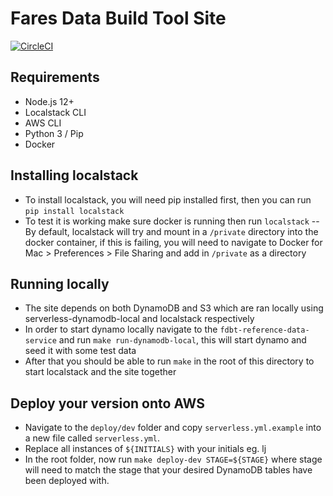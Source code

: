 # Fares Data Build Tool Site

[![CircleCI](https://circleci.com/bb/infinityworksconsulting/fdbt-site.svg?style=svg)](https://circleci.com/bb/infinityworksconsulting/fdbt-site)

## Requirements

-   Node.js 12+
-   Localstack CLI
-   AWS CLI
-   Python 3 / Pip
-   Docker

## Installing localstack

-   To install localstack, you will need pip installed first, then you can run `pip install localstack`
-   To test it is working make sure docker is running then run `localstack`
    -- By default, localstack will try and mount in a `/private` directory into the docker container, if this is failing, you will need to navigate to Docker for Mac > Preferences > File Sharing and add in `/private` as a directory

## Running locally

-   The site depends on both DynamoDB and S3 which are ran locally using serverless-dynamodb-local and localstack respectively
-   In order to start dynamo locally navigate to the `fdbt-reference-data-service` and run `make run-dynamodb-local`, this will start dynamo and seed it with some test data
-   After that you should be able to run `make` in the root of this directory to start localstack and the site together

## Deploy your version onto AWS

-   Navigate to the `deploy/dev` folder and copy `serverless.yml.example` into a new file called `serverless.yml`.
-   Replace all instances of `${INITIALS}` with your initials eg. lj
-   In the root folder, now run `make deploy-dev STAGE=${STAGE}` where stage will need to match the stage that your desired DynamoDB tables have been deployed with.
